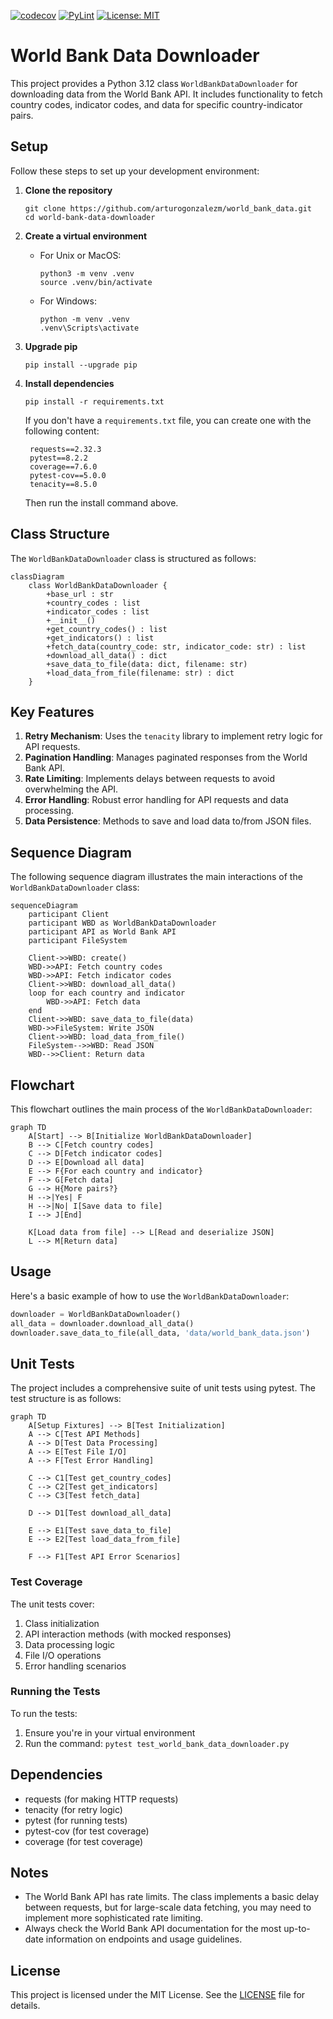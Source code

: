 [![codecov](https://codecov.io/gh/arturogonzalezm/world_bank_data/graph/badge.svg?token=cW9uPbPSUD)](https://codecov.io/gh/arturogonzalezm/world_bank_data)
[![PyLint](https://github.com/arturogonzalezm/world_bank_data/actions/workflows/workflow.yml/badge.svg)](https://github.com/arturogonzalezm/world_bank_data/actions/workflows/workflow.yml)
[![License: MIT](https://img.shields.io/badge/License-MIT-purple.svg)](https://opensource.org/licenses/MIT)

# World Bank Data Downloader

This project provides a Python 3.12 class `WorldBankDataDownloader` for downloading data from the World Bank API. It includes functionality to fetch country codes, indicator codes, and data for specific country-indicator pairs.

## Setup

Follow these steps to set up your development environment:

1. **Clone the repository**
   ```
   git clone https://github.com/arturogonzalezm/world_bank_data.git
   cd world-bank-data-downloader
   ```

2. **Create a virtual environment**
   - For Unix or MacOS:
     ```
     python3 -m venv .venv
     source .venv/bin/activate
     ```
   - For Windows:
     ```
     python -m venv .venv
     .venv\Scripts\activate
     ```

3. **Upgrade pip**
   ```
   pip install --upgrade pip
   ```

4. **Install dependencies**
   ```
   pip install -r requirements.txt
   ```

   If you don't have a `requirements.txt` file, you can create one with the following content:
   ```
    requests==2.32.3
    pytest==8.2.2
    coverage==7.6.0
    pytest-cov==5.0.0
    tenacity==8.5.0
   ```
   Then run the install command above.

## Class Structure

The `WorldBankDataDownloader` class is structured as follows:

```mermaid
classDiagram
    class WorldBankDataDownloader {
        +base_url : str
        +country_codes : list
        +indicator_codes : list
        +__init__()
        +get_country_codes() : list
        +get_indicators() : list
        +fetch_data(country_code: str, indicator_code: str) : list
        +download_all_data() : dict
        +save_data_to_file(data: dict, filename: str)
        +load_data_from_file(filename: str) : dict
    }
```

## Key Features

1. **Retry Mechanism**: Uses the `tenacity` library to implement retry logic for API requests.
2. **Pagination Handling**: Manages paginated responses from the World Bank API.
3. **Rate Limiting**: Implements delays between requests to avoid overwhelming the API.
4. **Error Handling**: Robust error handling for API requests and data processing.
5. **Data Persistence**: Methods to save and load data to/from JSON files.

## Sequence Diagram

The following sequence diagram illustrates the main interactions of the `WorldBankDataDownloader` class:

```mermaid
sequenceDiagram
    participant Client
    participant WBD as WorldBankDataDownloader
    participant API as World Bank API
    participant FileSystem

    Client->>WBD: create()
    WBD->>API: Fetch country codes
    WBD->>API: Fetch indicator codes
    Client->>WBD: download_all_data()
    loop for each country and indicator
        WBD->>API: Fetch data
    end
    Client->>WBD: save_data_to_file(data)
    WBD->>FileSystem: Write JSON
    Client->>WBD: load_data_from_file()
    FileSystem-->>WBD: Read JSON
    WBD-->>Client: Return data
```

## Flowchart

This flowchart outlines the main process of the `WorldBankDataDownloader`:

```mermaid
graph TD
    A[Start] --> B[Initialize WorldBankDataDownloader]
    B --> C[Fetch country codes]
    C --> D[Fetch indicator codes]
    D --> E[Download all data]
    E --> F{For each country and indicator}
    F --> G[Fetch data]
    G --> H{More pairs?}
    H -->|Yes| F
    H -->|No| I[Save data to file]
    I --> J[End]

    K[Load data from file] --> L[Read and deserialize JSON]
    L --> M[Return data]
```

## Usage

Here's a basic example of how to use the `WorldBankDataDownloader`:

```python
downloader = WorldBankDataDownloader()
all_data = downloader.download_all_data()
downloader.save_data_to_file(all_data, 'data/world_bank_data.json')
```

## Unit Tests

The project includes a comprehensive suite of unit tests using pytest. The test structure is as follows:

```mermaid
graph TD
    A[Setup Fixtures] --> B[Test Initialization]
    A --> C[Test API Methods]
    A --> D[Test Data Processing]
    A --> E[Test File I/O]
    A --> F[Test Error Handling]
    
    C --> C1[Test get_country_codes]
    C --> C2[Test get_indicators]
    C --> C3[Test fetch_data]
    
    D --> D1[Test download_all_data]
    
    E --> E1[Test save_data_to_file]
    E --> E2[Test load_data_from_file]
    
    F --> F1[Test API Error Scenarios]
```

### Test Coverage

The unit tests cover:

1. Class initialization
2. API interaction methods (with mocked responses)
3. Data processing logic
4. File I/O operations
5. Error handling scenarios

### Running the Tests

To run the tests:

1. Ensure you're in your virtual environment
2. Run the command: `pytest test_world_bank_data_downloader.py`

## Dependencies

- requests (for making HTTP requests)
- tenacity (for retry logic)
- pytest (for running tests)
- pytest-cov (for test coverage)
- coverage (for test coverage)

## Notes

- The World Bank API has rate limits. The class implements a basic delay between requests, but for large-scale data fetching, you may need to implement more sophisticated rate limiting.
- Always check the World Bank API documentation for the most up-to-date information on endpoints and usage guidelines.

## License

This project is licensed under the MIT License. See the [LICENSE](LICENSE) file for details.
